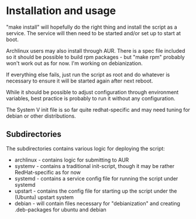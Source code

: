 Installation and usage
======================

"make install" will hopefully do the right thing and install the
script as a service.  The service will then need to be started and/or
set up to start at boot.

Archlinux users may also install through AUR.  There is a spec file
included so it should be possible to build rpm packages - but "make
rpm" probably won't work out as for now.  I'm working on
debianization.

If everything else fails, just run the script as root and do whatever
is necessary to ensure it will be started again after next reboot.

While it should be possible to adjust configuration through
environment variables, best practice is probably to run it without any
configuration.

The System V init file is so far quite redhat-specific and may need
tuning for debian or other distributions.

Subdirectories
--------------

The subdirectories contains various logic for deploying the script:

* archlinux - contains logic for submitting to AUR
* systemv - contains a traditional init-script, though it may be rather RedHat-specific as for now
* systemd - contains a service config file for running the script under systemd
* upstart - contains the config file for starting up the script under the (Ubuntu) upstart system
* debian - will contain files necessary for "debianization" and creating .deb-packages for ubuntu and debian
